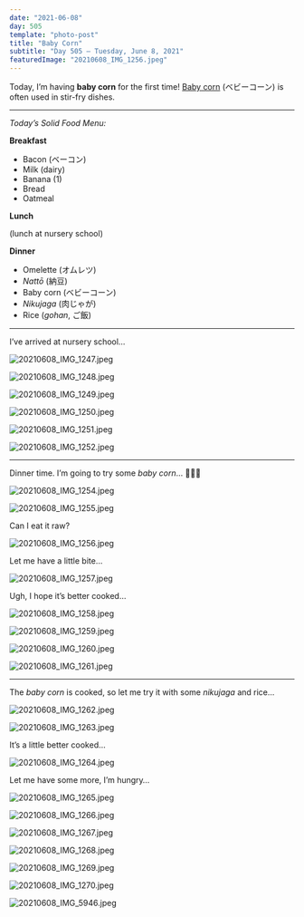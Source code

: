 ```yaml
---
date: "2021-06-08"
day: 505
template: "photo-post"
title: "Baby Corn"
subtitle: "Day 505 – Tuesday, June 8, 2021"
featuredImage: "20210608_IMG_1256.jpeg"
---
```


Today, I’m having <b>baby corn</b> for the first time! <a href="https://en.wikipedia.org/wiki/Baby_corn">Baby corn</a> (ベビーコーン) is often used in stir-fry dishes.

<hr />

_Today’s Solid Food Menu:_

**Breakfast**

- Bacon (ベーコン)
- Milk (dairy)
- Banana (1)
- Bread
- Oatmeal

**Lunch**

(lunch at nursery school)

**Dinner**

- Omelette (オムレツ)
- *Nattō* (納豆)
- Baby corn (ベビーコーン)
- *Nikujaga* (肉じゃが)
- Rice (*gohan*, ご飯)

<hr />

I’ve arrived at nursery school…

![20210608_IMG_1247.jpeg](20210608_IMG_1247.jpeg)

![20210608_IMG_1248.jpeg](20210608_IMG_1248.jpeg)

![20210608_IMG_1249.jpeg](20210608_IMG_1249.jpeg)

![20210608_IMG_1250.jpeg](20210608_IMG_1250.jpeg)

![20210608_IMG_1251.jpeg](20210608_IMG_1251.jpeg)

![20210608_IMG_1252.jpeg](20210608_IMG_1252.jpeg)

<hr />

Dinner time. I’m going to try some <i>baby corn</i>… 👶🏻🌽

![20210608_IMG_1254.jpeg](20210608_IMG_1254.jpeg)

![20210608_IMG_1255.jpeg](20210608_IMG_1255.jpeg)

Can I eat it raw?

![20210608_IMG_1256.jpeg](20210608_IMG_1256.jpeg)

Let me have a little bite…

![20210608_IMG_1257.jpeg](20210608_IMG_1257.jpeg)

Ugh, I hope it’s better cooked…

![20210608_IMG_1258.jpeg](20210608_IMG_1258.jpeg)

![20210608_IMG_1259.jpeg](20210608_IMG_1259.jpeg)

![20210608_IMG_1260.jpeg](20210608_IMG_1260.jpeg)

![20210608_IMG_1261.jpeg](20210608_IMG_1261.jpeg)

<hr />

The *baby corn* is cooked, so let me try it with some *nikujaga* and rice…

![20210608_IMG_1262.jpeg](20210608_IMG_1262.jpeg)

![20210608_IMG_1263.jpeg](20210608_IMG_1263.jpeg)

It’s a little better cooked…

![20210608_IMG_1264.jpeg](20210608_IMG_1264.jpeg)

Let me have some more, I’m hungry…

![20210608_IMG_1265.jpeg](20210608_IMG_1265.jpeg)

![20210608_IMG_1266.jpeg](20210608_IMG_1266.jpeg)

![20210608_IMG_1267.jpeg](20210608_IMG_1267.jpeg)

![20210608_IMG_1268.jpeg](20210608_IMG_1268.jpeg)

![20210608_IMG_1269.jpeg](20210608_IMG_1269.jpeg)

![20210608_IMG_1270.jpeg](20210608_IMG_1270.jpeg)

![20210608_IMG_5946.jpeg](20210608_IMG_5946.jpeg)
